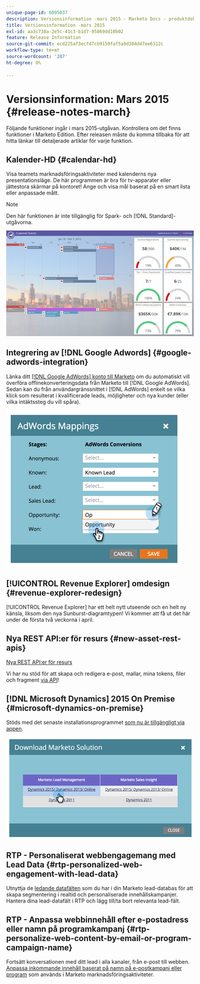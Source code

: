 ```yaml
---
unique-page-id: 6095037
description: Versionsinformation -mars 2015 - Marketo Docs - produktdokumentation
title: Versionsinformation -mars 2015
exl-id: aa3c738a-2e5c-41c3-b1d7-95869dd10b02
feature: Release Information
source-git-commit: ecd225af3ecfd7cb9159faf5a9d384d47ee6312c
workflow-type: tm+mt
source-wordcount: '287'
ht-degree: 0%

---
```


# Versionsinformation: Mars 2015 {#release-notes-march}

Följande funktioner ingår i mars 2015-utgåvan. Kontrollera om det finns funktioner i Marketo Edition. Efter releasen måste du komma tillbaka för att hitta länkar till detaljerade artiklar för varje funktion.

## Kalender-HD {#calendar-hd}

Visa teamets marknadsföringsaktiviteter med kalenderns nya presentationsläge. De här programmen är bra för tv-apparater eller jättestora skärmar på kontoret! Ange och visa mål baserat på en smart lista eller anpassade mått.

>[!NOTE]
>
>Den här funktionen är inte tillgänglig för Spark- och [!DNL Standard]-utgåvorna.

![](assets/image2015-3-23-11-3a39-3a15.png)

## Integrering av [!DNL Google Adwords] {#google-adwords-integration}

Länka ditt [[!DNL Google AdWords] konto till Marketo](/help/marketo/product-docs/administration/additional-integrations/add-google-adwords-as-a-launchpoint-service.md) om du automatiskt vill överföra offlinekonverteringsdata från Marketo till [!DNL Google AdWords]. Sedan kan du från användargränssnittet i [!DNL AdWords] enkelt se vilka klick som resulterat i kvalificerade leads, möjligheter och nya kunder (eller vilka intäktssteg du vill spåra).

![](assets/image2015-3-23-11-3a50-3a55.png)

## [!UICONTROL Revenue Explorer] omdesign {#revenue-explorer-redesign}

[!UICONTROL Revenue Explorer] har ett helt nytt utseende och en helt ny känsla, liksom den nya Sunburst-diagramtypen! Vi kommer att få ut det här under de första två veckorna i april.

## Nya REST API:er för resurs {#new-asset-rest-apis}

[Nya REST API:er för resurs](https://experienceleague.adobe.com/en/docs/marketo-developer/marketo/rest/assets/assets)

Vi har nu stöd för att skapa och redigera e-post, mallar, mina tokens, filer och fragment [via API](https://developer.adobe.com/marketo-apis/api/asset/)!

## [!DNL Microsoft Dynamics] 2015 On Premise {#microsoft-dynamics-on-premise}

Stöds med det senaste installationsprogrammet [som nu är tillgängligt via appen](/help/marketo/product-docs/crm-sync/microsoft-dynamics-sync/sync-setup/update-the-marketo-solution-for-microsoft-dynamics.md).

![](assets/image2015-3-23-11-3a47-3a16.png)

## RTP - Personaliserat webbengagemang med Lead Data {#rtp-personalized-web-engagement-with-lead-data}

Utnyttja de [ledande datafälten](/help/marketo/product-docs/web-personalization/using-web-segments/manage-person-data.md) som du har i din Marketo lead-databas för att skapa segmentering i realtid och personaliserade innehållskampanjer. Hantera dina lead-datafält i RTP och lägg till/ta bort relevanta lead-fält.

## RTP - Anpassa webbinnehåll efter e-postadress eller namn på programkampanj {#rtp-personalize-web-content-by-email-or-program-campaign-name}

Fortsätt konversationen med ditt lead i alla kanaler, från e-post till webben. [Anpassa inkommande innehåll baserat på namn på e-postkampanj eller program](/help/marketo/product-docs/web-personalization/using-web-segments/web-segments.md) som används i Marketo marknadsföringsaktiviteter.
